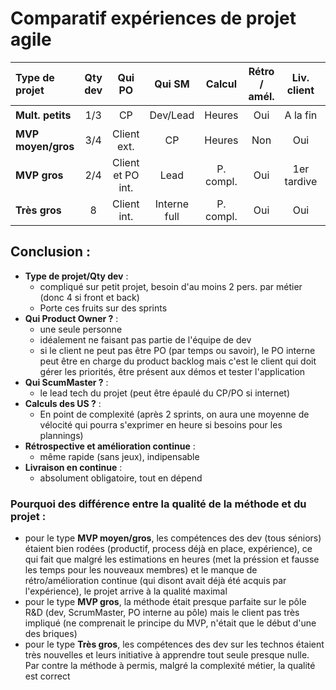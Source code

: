 Comparatif expériences de projet agile
==============================================

| Type de projet     | Qty dev | Qui PO | Qui SM       | Calcul | Rétro / amél. | Liv. client | Compl. métier | QA méth.            | QA projet | 
| :---               | :---:   |  :---: | :---:        | :---:        |  :---:        | :---:       | :---: | :---:               | :---: |
| __Mult. petits__   | 1/3     | CP     | Dev/Lead | Heures       | Oui           | A la fin    | Faible | :star:              | :star:   |
| __MVP moyen/gros__ | 3/4     | Client ext. | CP           | Heures       | Non           | Oui         | Forte | :star::star:        | :star::star::star: |
| __MVP gros__ | 2/4     | Client et PO int. | Lead           | P. compl.       | Oui           | 1er tardive        | Forte | :star::star:        | :star::star::star: |
| __Très gros__      | 8       | Client int. | Interne full | P. compl.   | Oui           | Oui         | Très forte | :star: :star::star: | :star: :star: | 

Conclusion :
------------
* __Type de projet/Qty dev__ : 
  * compliqué sur petit projet, besoin d'au moins 2 pers. par métier (donc 4 si front et back)
  * Porte ces fruits sur des sprints 
* __Qui Product Owner ?__ :
  * une seule personne 
  * idéalement ne faisant pas partie de l'équipe de dev
  * si le client ne peut pas être PO (par temps ou savoir), le PO interne peut être en charge du product backlog mais c'est le client qui doit gérer les priorités, être présent aux démos et tester l'application
* __Qui ScumMaster ?__ :
  * le lead tech du projet (peut être épaulé du CP/PO si internet)
* __Calculs des US ?__ :
  * En point de complexité (après 2 sprints, on aura une moyenne de vélocité qui pourra s'exprimer en heure si besoins pour les plannings)
* __Rétrospective et amélioration continue__ :
  * même rapide (sans jeux), indipensable
* __Livraison en continue__ :
  * absolument obligatoire, tout en dépend

### Pourquoi des différence entre la qualité de la méthode et du projet :
* pour le type __MVP moyen/gros__, les compétences des dev (tous séniors) étaient bien rodées (productif, process déjà en place, expérience), ce qui fait que malgré les estimations en heures (met la préssion et fausse les temps pour les nouveaux membres) et le manque de rétro/amélioration continue (qui disont avait déjà été acquis par l'expérience), le projet arrive à la qualité maximal
* pour le type __MVP gros__, la méthode était presque parfaite sur le pôle R&D (dev, ScrumMaster, PO interne au pôle) mais le client pas très impliqué (ne comprenait le principe du MVP, n'était que le début d'une des briques)
* pour le type __Très gros__, les compétences des dev sur les technos étaient très nouvelles et leurs initiative à apprendre tout seule presque nulle. Par contre la méthode à permis, malgré la complexité métier, la qualité est correct
